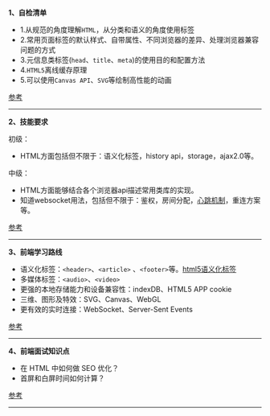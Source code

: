 **1、自检清单**

- 1.从规范的角度理解`HTML`，从分类和语义的角度使用标签
- 2.常用页面标签的默认样式、自带属性、不同浏览器的差异、处理浏览器兼容问题的方式
- 3.元信息类标签(`head`、`title`、`meta`)的使用目的和配置方法
- 4.`HTML5`离线缓存原理
- 5.可以使用`Canvas API`、`SVG`等绘制高性能的动画

[参考](https://juejin.cn/post/6844903830887366670#heading-9)

------

**2、技能要求**

初级：

- HTML方面包括但不限于：语义化标签，history api，storage，ajax2.0等。


中级：

- HTML方面能够结合各个浏览器api描述常用类库的实现。
- 知道websocket用法，包括但不限于：鉴权，房间分配，[心跳机制](https://zhida.zhihu.com/search?content_id=515854147&content_type=Answer&match_order=1&q=心跳机制&zhida_source=entity)，重连方案等。

[参考](https://www.zhihu.com/question/269599686/answer/2671717786?utm_campaign=shareopn&utm_medium=social&utm_oi=733788667625107456&utm_psn=1598662558956621824&utm_source=wechat_session)

------

**3、前端学习路线**

- 语义化标签：`<header>`、`<article>` 、`<footer>`等。[html5语义化标签](https://link.juejin.cn/?target=https%3A%2F%2Frainylog.com%2Fpost%2Fife-note-1)
- 多媒体标签：`<audio>`、`<video>`
- 更强的本地存储能力和设备兼容性：indexDB、HTML5 APP cookie
- 三维、图形及特效：SVG、Canvas、WebGL
- 更有效的实时连接：WebSocket、Server-Sent Events

[参考](https://www.cnblogs.com/qianguyihao/p/16370961.html)

------

**4、前端面试知识点**

- 在 HTML 中如何做 SEO 优化？
- 首屏和白屏时间如何计算？

[参考](https://juejin.cn/post/6844904093425598471#heading-7)

------

